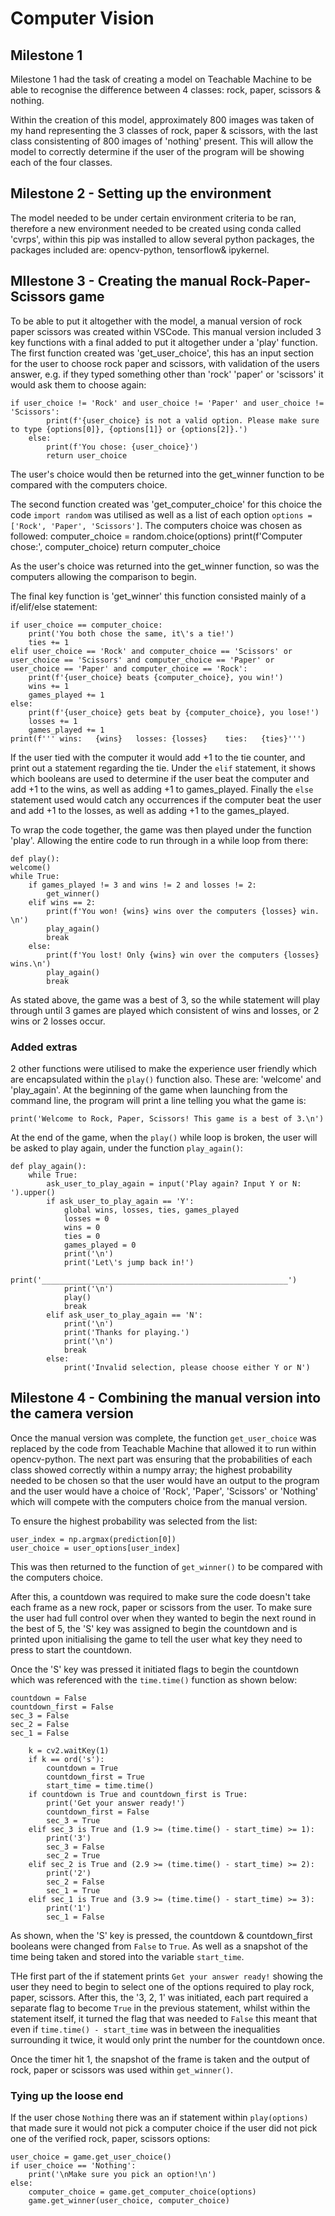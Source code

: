 # Computer Vision

## Milestone 1
Milestone 1 had the task of creating a model on Teachable Machine to be able to recognise the difference between 4 classes: rock, paper, scissors & nothing.

Within the creation of this model, approximately 800 images was taken of my hand representing the 3 classes of rock, paper & scissors, with the last class consistenting of 800 images of 'nothing' present.
This will allow the model to correctly determine if the user of the program will be showing each of the four classes.

## Milestone 2 - Setting up the environment
The model needed to be under certain environment criteria to be ran, therefore a new environment needed to be created using conda called 'cvrps', within this pip was installed to allow several python packages, the packages included are: opencv-python, tensorflow& ipykernel.

## MIlestone 3 - Creating the manual Rock-Paper-Scissors game
To be able to put it altogether with the model, a manual version of rock paper scissors was created within VSCode. This manual version included 3 key functions with a final added to put it altogether under a 'play' function.
The first function created was 'get_user_choice', this has an input section for the user to choose rock paper and scissors, with validation of the users answer, e.g. if they typed something other than 'rock' 'paper' or 'scissors' it would ask them to choose again:

    if user_choice != 'Rock' and user_choice != 'Paper' and user_choice != 'Scissors':
            print(f'{user_choice} is not a valid option. Please make sure to type {options[0]}, {options[1]} or {options[2]}.')
        else:
            print(f'You chose: {user_choice}')
            return user_choice

The user's choice would then be returned into the get_winner function to be compared with the computers choice.

The second function created was 'get_computer_choice' for this choice the code `import random` was utilised as well as a list of each option `options = ['Rock', 'Paper', 'Scissors']`. The computers choice was chosen as followed:
     computer_choice = random.choice(options)
    print(f'Computer chose:', computer_choice)
    return computer_choice

As the user's choice was returned into the get_winner function, so was the computers allowing the comparison to begin.

The final key function is 'get_winner' this function consisted mainly of a if/elif/else statement:

    if user_choice == computer_choice:
        print('You both chose the same, it\'s a tie!')
        ties += 1
    elif user_choice == 'Rock' and computer_choice == 'Scissors' or user_choice == 'Scissors' and computer_choice == 'Paper' or user_choice == 'Paper' and computer_choice == 'Rock':
        print(f'{user_choice} beats {computer_choice}, you win!')
        wins += 1
        games_played += 1
    else:
        print(f'{user_choice} gets beat by {computer_choice}, you lose!')
        losses += 1
        games_played += 1
    print(f''' wins:   {wins}   losses: {losses}    ties:   {ties}''')

If the user tied with the computer it would add +1 to the tie counter, and print out a statement regarding the tie. 
Under the `elif` statement, it shows which booleans are used to determine if the user beat the computer and add +1 to the wins, as well as adding +1 to games_played.
Finally the `else` statement used would catch any occurrences if the computer beat the user and add +1 to the losses, as well as adding +1 to the games_played.

To wrap the code together, the game was then played under the function 'play'. Allowing the entire code to run through in a while loop from there:

    def play():
    welcome()
    while True:
        if games_played != 3 and wins != 2 and losses != 2:
            get_winner()
        elif wins == 2:
            print(f'You won! {wins} wins over the computers {losses} win. \n')
            play_again()
            break
        else:
            print(f'You lost! Only {wins} win over the computers {losses} wins.\n')
            play_again()
            break

As stated above, the game was a best of 3, so the while statement will play through until 3 games are played which consistent of wins and losses, or 2 wins or 2 losses occur.

### Added extras
2 other functions were utilised to make the experience user friendly which are encapsulated within the `play()` function also. These are: 'welcome' and 'play_again'.
At the beginning of the game when launching from the command line, the program will print a line telling you what the game is:

    print('Welcome to Rock, Paper, Scissors! This game is a best of 3.\n')

At the end of the game, when the `play()` while loop is broken, the user will be asked to play again, under the function `play_again()`:

    def play_again():
        while True:
            ask_user_to_play_again = input('Play again? Input Y or N: ').upper()
            if ask_user_to_play_again == 'Y':
                global wins, losses, ties, games_played
                losses = 0
                wins = 0
                ties = 0
                games_played = 0
                print('\n')
                print('Let\'s jump back in!')
                print('_______________________________________________________')
                print('\n')
                play()
                break
            elif ask_user_to_play_again == 'N':
                print('\n')
                print('Thanks for playing.')
                print('\n')
                break
            else: 
                print('Invalid selection, please choose either Y or N')

## Milestone 4 - Combining the manual version into the camera version
Once the manual version was complete, the function `get_user_choice` was replaced by the code from Teachable Machine that allowed it to run within opencv-python. The next part was ensuring that the probabilities of each class showed correctly within a numpy array; the highest probability needed to be chosen so that the user would have an output to the program and the user would have a choice of 'Rock', 'Paper', 'Scissors' or 'Nothing' which will compete with the computers choice from the manual version. 

To ensure the highest probability was selected from the list:

    user_index = np.argmax(prediction[0])
    user_choice = user_options[user_index]

This was then returned to the function of `get_winner()` to be compared with the computers choice.

After this, a countdown was required to make sure the code doesn't take each frame as a new rock, paper or scissors from the user. To make sure the user had full control over when they wanted to begin the next round in the best of 5, the 'S' key was assigned to begin the countdown and is printed upon initialising the game to tell the user what key they need to press to start the countdown.

Once the 'S' key was pressed it initiated flags to begin the countdown which was referenced with the `time.time()` function as shown below:

    countdown = False
    countdown_first = False
    sec_3 = False
    sec_2 = False
    sec_1 = False

        k = cv2.waitKey(1)
        if k == ord('s'):
            countdown = True
            countdown_first = True
            start_time = time.time()
        if countdown is True and countdown_first is True:
            print('Get your answer ready!')
            countdown_first = False
            sec_3 = True
        elif sec_3 is True and (1.9 >= (time.time() - start_time) >= 1):
            print('3')
            sec_3 = False
            sec_2 = True
        elif sec_2 is True and (2.9 >= (time.time() - start_time) >= 2):
            print('2')
            sec_2 = False
            sec_1 = True
        elif sec_1 is True and (3.9 >= (time.time() - start_time) >= 3):
            print('1')
            sec_1 = False

As shown, when the 'S' key is pressed, the countdown & countdown_first booleans were changed from `False` to `True`. As well as a snapshot of the time being taken and stored into the variable `start_time`. 

THe first part of the if statement prints `Get your answer ready!` showing the user they need to begin to select one of the options required to play rock, paper, scissors. After this, the '3, 2, 1' was initiated, each part required a separate flag to become `True` in the previous statement, whilst within the statement itself, it turned the flag that was needed to `False` this meant that even if `time.time() - start_time` was in between the inequalities surrounding it twice, it would only print the number for the countdown once.

Once the timer hit 1, the snapshot of the frame is taken and the output of rock, paper or scissors was used within `get_winner()`. 

### Tying up the loose end
If the user chose `Nothing` there was an if statement within `play(options)` that made sure it would not pick a computer choice if the user did not pick one of the verified rock, paper, scissors options:

    user_choice = game.get_user_choice()
    if user_choice == 'Nothing':
        print('\nMake sure you pick an option!\n')
    else:
        computer_choice = game.get_computer_choice(options)
        game.get_winner(user_choice, computer_choice)
